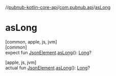 //[pubnub-kotlin-core-api](../../index.md)/[com.pubnub.api](index.md)/[asLong](as-long.md)

# asLong

[common, apple, js, jvm]\
[common]\
expect fun [JsonElement](-json-element/index.md).[asLong](as-long.md)(): [Long](https://kotlinlang.org/api/core/kotlin-stdlib/kotlin/-long/index.html)?

[apple, js, jvm]\
actual fun [JsonElement](-json-element/index.md).[asLong](as-long.md)(): [Long](https://kotlinlang.org/api/core/kotlin-stdlib/kotlin/-long/index.html)?
